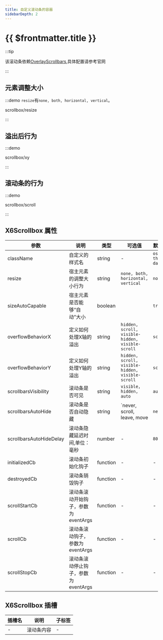 ```yaml
---
title: 自定义滚动条的容器
sidebarDepth: 2
---
```


# {{ $frontmatter.title }}


:::tip

该滚动条依赖[OverlayScrollbars](https://kingsora.github.io/OverlayScrollbars/#!documentation/options),具体配置请参考官网

:::

## 元素调整大小

:::demo `resize`有`none, both, horizontal, vertical`。

scrollbox/resize

:::

## 溢出后行为

:::demo

scrollbox/xy

:::


## 滚动条的行为

:::demo

scrollbox/scroll

:::


## X6Scrollbox 属性

| 参数             | 说明                     | 类型                                          | 可选值  | 默认值  |
|------------------|--------------------------|-----------------------------------------------|---------|---------|
| className          | 自定义的样式名                 | string                                        | -       | `os-theme-dark` |
| resize   | 宿主元素的调整大小行为 | string                                       | `none, both, horizontal, vertical`       | `none` |
| sizeAutoCapable        | 宿主元素是否能够“自动”大小           | boolean       |      | `true`       |
| overflowBehaviorX  | 定义如何处理X轴的溢出     | string                    | `hidden, scroll, visible-hidden, visible-scroll`      | `scroll` |
| overflowBehaviorY  | 定义如何处理Y轴的溢出     | string                    | `hidden, scroll, visible-hidden, visible-scroll`      | `scroll` |
| scrollbarsVisibility   | 滚动条是否可见            | string     | `visible, hidden, auto`       | `auto`       |
| scrollbarsAutoHide | 滚动条是否自动隐藏           | string      | `never, scroll, leave, move       | `never`       |
| scrollbarsAutoHideDelay | 滚动条隐藏延迟时间,单位：毫秒         | number                     | -      | `800`       |
| initializedCb | 滚动条初始化钩子           | function                     | -       | -       |
| destroyedCb | 滚动条销毁钩子           | function                     | -       | -       |
| scrollStartCb | 滚动条滚动开始钩子，参数为eventArgs          | function                     | -       | -       |
| scrollCb | 滚动条滚动钩子，参数为eventArgs          | function                     | -       | -       |
| scrollStopCb | 滚动条滚动停止钩子，参数为eventArgs          | function                     | -       | -       |



## X6Scrollbox 插槽
| 插槽名           | 说明                     | 子标签                                        |
|------------------|--------------------------|-----------------------------------------------|
| -                | 滚动条内容             | -                                             |